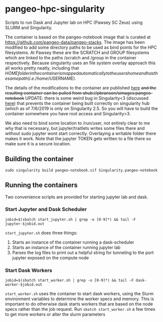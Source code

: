 # pangeo-hpc-singularity

Scripts to run Dask and Jupyter lab on HPC (Pawsey SC Zeus) using SLURM and Singularity.

The container is based on the pangeo-notebook image that is curated at https://github.com/pangeo-data/pangeo-stacks. The image has been modified to add some directory paths to be used as bind points for the HPC filesystems. At Pawsey these are the SCRATCH and GROUP filesystems which are linked to the paths /scratch and /group in the container respectively. Because singularity uses an file system overlay approach this all works pretty neatly, including that $HOME folder in the container is mapped automatically to the users home and has the same path (i.e. /home/$USERNAME).

The details of the modifications to the container are published [here](https://www.singularity-hub.org/containers/9672/view) ~~and the resulting container can be pulled from shub://pbranson/simages:pangeo-notebook~~ UPDATE: there is some weird bug in Singularity<3 (discussed [here](https://github.com/sylabs/singularity/issues/1301)) that prevents the container being built correctly on singularity hub (which as of 7/6/2019 is only on Singularity 2.5. So you will have to build the container somewhere you have root access and Singularity>3.

We also need to bind some location to /run/user, not entirely clear to me why that is necessary, but jupyter/traitlets writes some files there and without sudo jupyter wont start correctly. Overlaying a writable folder there makes it work. Note that the jupyter TOKEN gets written to a file there so make sure it is a secure location.

## Building the container
```
sudo singularity build pangeo-notebook.sif Singularity.pangeo-notebook
```
## Running the containers
Two convenience scripts are provided for starting jupyter lab and dask.

### Start Jupyter and Dask Scheduler

`jobid=$(sbatch start_jupyter.sh | grep -o [0-9]*) && tail -F jupyter-$jobid.out`

`start_jupyter.sh` does three things:
 1. Starts an instance of the container running a dask-scheduler
 2. Starts an instance of the container running jupyter lab
 3. Parses the log files to print out a helpful string for tunneling to the port jupyter exposed on the compute node

### Start Dask Workers

`jobid=$(sbatch start_worker.sh | grep -o [0-9]*) && tail -F dask-worker-$jobid.out`

`start_worker.sh` uses the container to start dask workers, using the Slurm environment variables to determine the worker specs and memory. This is important to do otherwise dask starts workers that are based on the node specs rather than the job request. Run `sbatch start_worker.sh` a few times to get more workers or alter the slurm parameters





